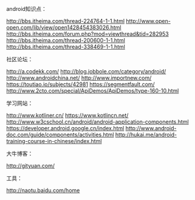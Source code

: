 android知识点：

  http://bbs.itheima.com/thread-224764-1-1.html
  http://www.open-open.com/lib/view/open1428454383026.html
  http://bbs.itheima.com/forum.php?mod=viewthread&tid=282953
  http://bbs.itheima.com/thread-200600-1-1.html
  http://bbs.itheima.com/thread-338469-1-1.html

社区论坛：

  http://a.codekk.com/
  http://blog.jobbole.com/category/android/
  http://www.androidchina.net/
  http://www.importnew.com/
  https://toutiao.io/subjects/42981
  https://segmentfault.com/
  http://www.2cto.com/special/ApiDemos/ApiDemos/type-160-10.html

学习网站：

  http://www.kotliner.cn/
  https://www.kotlincn.net/
  http://www.w3cschool.cn/android/android-application-components.html
  https://developer.android.google.cn/index.html
  http://www.android-doc.com/guide/components/activities.html
  http://hukai.me/android-training-course-in-chinese/index.html

大牛博客：

  http://gityuan.com/

工具：

  http://naotu.baidu.com/home

